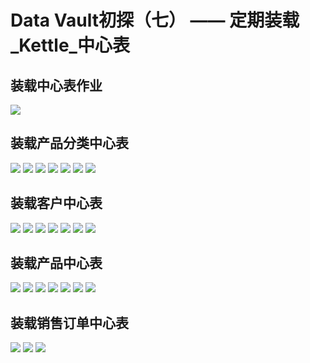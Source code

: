 # Data Vault初探（七） —— 定期装载_Kettle_中心表
## 装载中心表作业
![](assets/20151211171944326.png)
## 装载产品分类中心表
![](assets/20151211172017399.png)
![](assets/20151211172036507.png)
![](assets/20151211172049509.png)
![](assets/20151211172117956.png)
![](assets/20151211172128131.png)
![](assets/20151211172137343.png)
![](assets/20151211172146718.png)

## 装载客户中心表
![](assets/20151211172224036.png)
![](assets/20151211172249692.png)
![](assets/20151211172301002.png)
![](assets/20151211172311490.png)
![](assets/20151211172320687.png)
![](assets/20151211172329131.png)
![](assets/20151211172339373.png)
## 装载产品中心表
![](assets/20151211172424430.png)
![](assets/20151211172437658.png)
![](assets/20151211172447946.png)
![](assets/20151211172458688.png)
![](assets/20151211172507841.png)
![](assets/20151211172630758.png)
![](assets/20151211172652178.png)
## 装载销售订单中心表
![](assets/20151211172829138.png)
![](assets/20151211172841168.png)
![](assets/20151211172853268.png)
